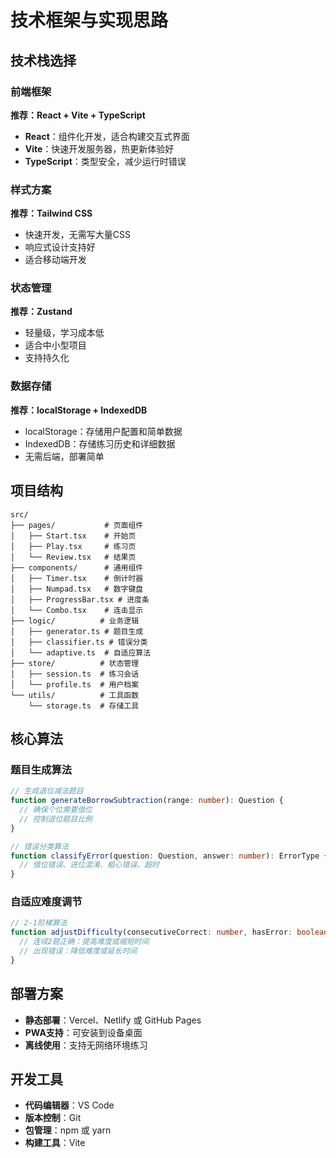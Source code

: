 # 技术框架与实现思路

## 技术栈选择

### 前端框架
**推荐：React + Vite + TypeScript**
- **React**：组件化开发，适合构建交互式界面
- **Vite**：快速开发服务器，热更新体验好
- **TypeScript**：类型安全，减少运行时错误

### 样式方案
**推荐：Tailwind CSS**
- 快速开发，无需写大量CSS
- 响应式设计支持好
- 适合移动端开发

### 状态管理
**推荐：Zustand**
- 轻量级，学习成本低
- 适合中小型项目
- 支持持久化

### 数据存储
**推荐：localStorage + IndexedDB**
- localStorage：存储用户配置和简单数据
- IndexedDB：存储练习历史和详细数据
- 无需后端，部署简单

## 项目结构
```
src/
├── pages/           # 页面组件
│   ├── Start.tsx    # 开始页
│   ├── Play.tsx     # 练习页
│   └── Review.tsx   # 结果页
├── components/      # 通用组件
│   ├── Timer.tsx    # 倒计时器
│   ├── Numpad.tsx   # 数字键盘
│   ├── ProgressBar.tsx # 进度条
│   └── Combo.tsx    # 连击显示
├── logic/          # 业务逻辑
│   ├── generator.ts # 题目生成
│   ├── classifier.ts # 错误分类
│   └── adaptive.ts  # 自适应算法
├── store/          # 状态管理
│   ├── session.ts  # 练习会话
│   └── profile.ts  # 用户档案
└── utils/          # 工具函数
    └── storage.ts  # 存储工具
```

## 核心算法

### 题目生成算法
```typescript
// 生成退位减法题目
function generateBorrowSubtraction(range: number): Question {
  // 确保个位需要借位
  // 控制退位题目比例
}

// 错误分类算法
function classifyError(question: Question, answer: number): ErrorType {
  // 借位错误、进位混淆、粗心错误、超时
}
```

### 自适应难度调节
```typescript
// 2-1阶梯算法
function adjustDifficulty(consecutiveCorrect: number, hasError: boolean): Config {
  // 连续2题正确：提高难度或缩短时间
  // 出现错误：降低难度或延长时间
}
```

## 部署方案
- **静态部署**：Vercel、Netlify 或 GitHub Pages
- **PWA支持**：可安装到设备桌面
- **离线使用**：支持无网络环境练习

## 开发工具
- **代码编辑器**：VS Code
- **版本控制**：Git
- **包管理**：npm 或 yarn
- **构建工具**：Vite


